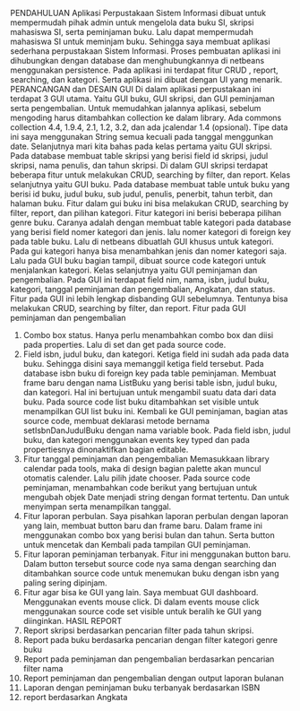 PENDAHULUAN
Aplikasi Perpustakaan Sistem Informasi dibuat untuk mempermudah pihak admin untuk 
mengelola data buku SI, skripsi mahasiswa SI, serta peminjaman buku. Lalu dapat 
mempermudah mahasiswa SI untuk meminjam buku. 
Sehingga saya membuat aplikasi sederhana perpustakaan Sistem Informasi. Proses 
pembuatan aplikasi ini dihubungkan dengan database dan menghubungkannya di netbeans 
menggunakan persistence. Pada aplikasi ini terdapat fitur CRUD , report, searching, dan 
kategori. Serta aplikasi ini dibuat dengan UI yang menarik. 
PERANCANGAN dan DESAIN GUI 
Di dalam aplikasi perpustakaan ini terdapat 3 GUI utama. Yaitu GUI buku, GUI skripsi, 
dan GUI peminjaman serta pengembalian. Untuk memudahkan jalannya aplikasi, sebelum 
mengoding harus ditambahkan collection ke dalam library. Ada commons collection 4.4, 1.9.4, 
2.1, 1.2, 3.2, dan ada jcalendar 1.4 (opsional). Tipe data ini saya menggunakan String semua 
kecuali pada tanggal menggunkan date. 
Selanjutnya mari kita bahas pada kelas pertama yaitu GUI skripsi. Pada database 
membuat table skripsi yang berisi field id skripsi, judul skripsi, nama penulis, dan tahun skripsi. 
Di dalam GUI skripsi terdapat beberapa fitur untuk melakukan CRUD, searching by filter, dan 
report. 
Kelas selanjutnya yaitu GUI buku. Pada database membuat table untuk buku yang berisi id buku, 
judul buku, sub judul, penulis, penerbit, tahun terbit, dan halaman buku. Fitur dalam gui buku ini 
bisa melakukan CRUD, searching by filter, report, dan pilihan kategori. 
Fitur kategori ini berisi beberapa pilihan genre buku. Caranya adalah dengan membuat table 
kategori pada database yang berisi field nomer kategori dan jenis. lalu nomer kategori di foreign 
key pada table buku. Lalu di netbeans dibuatlah GUI khusus untuk kategori. Pada gui kategori 
hanya bisa menambahkan jenis dan nomer kategori saja. 
Lalu pada GUI buku bagian tampil, dibuat source code kategori untuk menjalankan kategori. 
Kelas selanjutnya yaitu GUI peminjaman dan pengembalian. Pada GUI ini terdapat field nim, 
nama, isbn, judul buku, kategori, tanggal peminjaman dan pengembalian, Angkatan, dan status. 
Fitur pada GUI ini lebih lengkap disbanding GUI sebelumnya. Tentunya bisa melakukan CRUD, 
searching by filter, dan report. 
Fitur pada GUI peminjaman dan pengembalian 
1) Combo box status. Hanya perlu menambahkan combo box dan diisi pada properties. Lalu 
di set dan get pada source code. 
2) Field isbn, judul buku, dan kategori. Ketiga field ini sudah ada pada data buku. Sehingga 
disini saya memanggil ketiga field tersebut. Pada database isbn buku di foreign key pada 
table peminjaman. Membuat frame baru dengan nama ListBuku yang berisi table isbn, 
judul buku, dan kategori. Hal ini bertujuan untuk mengambil suatu data dari data buku. 
Pada source code list buku ditambahkan set visible untuk menampilkan GUI list buku ini. 
Kembali ke GUI peminjaman, bagian atas source code, membuat deklarasi metode 
bernama setIsbnDanJudulBuku dengan nama variable book. 
Pada field isbn, judul buku, dan kategori menggunakan events key typed dan pada 
propertiesnya dinonaktifkan bagian editable. 
3) Fitur tanggal peminjaman dan pengembalian
Memasukkaan library calendar pada tools, maka di design bagian palette akan muncul 
otomatis calender. Lalu pilih jdate chooser. Pada source code peminjaman, menambahkan 
code berikut yang bertujuan untuk mengubah objek Date menjadi string dengan format 
tertentu. Dan untuk menyimpan serta menampilkan tanggal. 
4) Fitur laporan perbulan. Saya pisahkan laporan perbulan dengan laporan yang lain, 
membuat button baru dan frame baru. Dalam frame ini menggunakan combo box yang 
berisi bulan dan tahun. Serta button untuk mencetak dan Kembali pada tampilan GUI 
peminjaman. 
5) Fitur laporan peminjaman terbanyak. Fitur ini menggunakan button baru. Dalam button 
tersebut source code nya sama dengan searching dan ditambahkan source code untuk 
menemukan buku dengan isbn yang paling sering dipinjam. 
6) Fitur agar bisa ke GUI yang lain. Saya membuat GUI dashboard. Menggunakan events 
mouse click. Di dalam events mouse click menggunakan source code set visible untuk 
beralih ke GUI yang diinginkan. 
HASIL REPORT
1) Report skripsi berdasarkan pencarian filter pada tahun skripsi. 
2) Report pada buku berdasarka pencarian dengan filter kategori genre buku
3) Report pada peminjaman dan pengembalian berdasarkan pencarian filter nama
4) Report peminjaman dan pengembalian dengan output laporan bulanan 
5) Laporan dengan peminjaman buku terbanyak berdasarkan ISBN 
6) report berdasarkan Angkata
